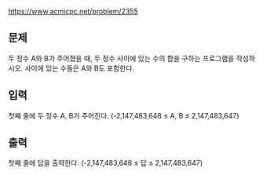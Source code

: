 https://www.acmicpc.net/problem/2355

## 문제
두 정수 A와 B가 주어졌을 때, 두 정수 사이에 있는 수의 합을 구하는 프로그램을 작성하시오. 사이에 있는 수들은 A와 B도 포함한다.

## 입력
첫째 줄에 두 정수 A, B가 주어진다. (-2,147,483,648 ≤ A, B ≤ 2,147,483,647)

## 출력
첫째 줄에 답을 출력한다. (-2,147,483,648 ≤ 답 ≤ 2,147,483,647)
